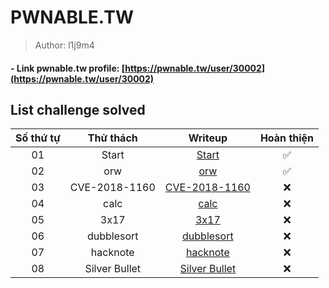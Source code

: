 # PWNABLE.TW

>Author: l1j9m4

#### - Link pwnable.tw profile: [https://pwnable.tw/user/30002](https://pwnable.tw/user/30002)

## List challenge solved

|    Số thứ tự    |  Thử thách  | Writeup                                                       | Hoàn thiện |
| :-------------: | :---------: | :-----------------------------------------------------------: |:----------:|
|       01        |    Start    | [Start](./1_Start)                                            |✅         |         
|       02        |     orw     | [orw](./2_orw)                                                |✅         |
|       03        |CVE-2018-1160| [CVE-2018-1160](./3_CVE-2018-1160)                            |❌         |
|       04        |    calc     | [calc](./4_calc)                                              |❌         |
|       05        |    3x17     | [3x17](./5_3x17)                                              |❌         |
|       06        |  dubblesort | [dubblesort](./6_dubblesort)                                  |❌         |
|       07        |  hacknote   | [hacknote](./7_hacknote)                                      |❌         |
|       08        |Silver Bullet| [Silver Bullet](./8_Silver-Bullet)                            |❌         |

